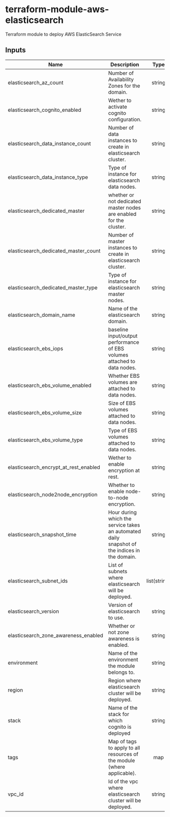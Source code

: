 # terraform-module-aws-elasticsearch

Terraform module to deploy AWS ElasticSearch Service

<!-- BEGINNING OF PRE-COMMIT-TERRAFORM DOCS HOOK -->
## Inputs

| Name | Description | Type | Default | Required |
|------|-------------|:----:|:-----:|:-----:|
| elasticsearch\_az\_count | Number of Availability Zones for the domain. | string | n/a | yes |
| elasticsearch\_cognito\_enabled | Wether to activate cognito configuration. | string | `"false"` | no |
| elasticsearch\_data\_instance\_count | Number of data instances to create in elasticsearch cluster. | string | n/a | yes |
| elasticsearch\_data\_instance\_type | Type of instance for elasticsearch data nodes. | string | `"t2.small.elasticsearch"` | no |
| elasticsearch\_dedicated\_master | whether or not dedicated master nodes are enabled for the cluster. | string | `"false"` | no |
| elasticsearch\_dedicated\_master\_count | Number of master instances to create in elasticsearch cluster. | string | n/a | yes |
| elasticsearch\_dedicated\_master\_type | Type of instance for elasticsearch master nodes. | string | `"t2.small.elasticsearch"` | no |
| elasticsearch\_domain\_name | Name of the elasticsearch domain. | string | n/a | yes |
| elasticsearch\_ebs\_iops | baseline input/output performance of EBS volumes attached to data nodes. | string | `"150"` | no |
| elasticsearch\_ebs\_volume\_enabled | Whether EBS volumes are attached to data nodes. | string | `"false"` | no |
| elasticsearch\_ebs\_volume\_size | Size of EBS volumes attached to data nodes. | string | `"50"` | no |
| elasticsearch\_ebs\_volume\_type | Type of EBS volumes attached to data nodes. | string | `"gp2"` | no |
| elasticsearch\_encrypt\_at\_rest\_enabled | Wether to enable encryption at rest. | string | `"true"` | no |
| elasticsearch\_node2node\_encryption | Whether to enable node-to-node encryption. | string | `"true"` | no |
| elasticsearch\_snapshot\_time | Hour during which the service takes an automated daily snapshot of the indices in the domain. | string | n/a | yes |
| elasticsearch\_subnet\_ids | List of subnets where elasticsearch will be deployed. | list(string) | n/a | yes |
| elasticsearch\_version | Version of elasticsearch to use. | string | `"7.1"` | no |
| elasticsearch\_zone\_awareness\_enabled | Whether or not zone awareness is enabled. | string | `"false"` | no |
| environment | Name of the environment the module belongs to. | string | n/a | yes |
| region | Region where elasticsearch cluster will be deployed. | string | n/a | yes |
| stack | Name of the stack for which cognito is deployed | string | n/a | yes |
| tags | Map of tags to apply to all resources of the module \(where applicable\). | map | `{}` | no |
| vpc\_id | Id of the vpc where elasticsearch cluster will be deployed. | string | n/a | yes |

<!-- END OF PRE-COMMIT-TERRAFORM DOCS HOOK -->
